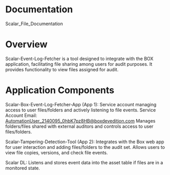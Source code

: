 # Documentation
Scalar_File_Documentation
# Overview
Scalar-Event-Log-Fetcher is a tool designed to integrate with the BOX application, facilitating file sharing among users for audit purposes. It provides functionality to view files assigned for audit.
# Application Components
Scalar-Box-Event-Log-Fetcher-App (App 1):
Service account managing access to user files/folders and actively listening to file events.
Service Account Email: AutomationUser_2140095_0hbK7pz8HB@boxdevedition.com
Manages folders/files shared with external auditors and controls access to user files/folders.

Scalar-Tampering-Detection-Tool (App 2):
Integrates with the Box web app for user interaction and adding files/folders to the audit set.
Allows users to view file copies, versions, and check file events.

Scalar DL:
Listens and stores event data into the asset table if files are in a monitored state.

